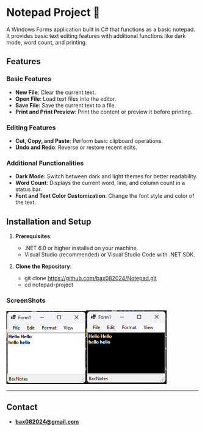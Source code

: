 # Notepad Project  :page_facing_up:

A Windows Forms application built in C# that functions as a basic notepad.
It provides basic text editing features with additional functions like dark mode,
word count, and printing.

## Features

### Basic Features
- **New File**: Clear the current text.
- **Open File**: Load text files into the editor.
- **Save File**: Save the current text to a file.
- **Print and Print Preview**: Print the content or preview it before printing.

### Editing Features
- **Cut, Copy, and Paste**: Perform basic clipboard operations.
- **Undo and Redo**: Reverse or restore recent edits.

### Additional Functionalities
- **Dark Mode**: Switch between dark and light themes for better readability.
- **Word Count**: Displays the current word, line, and column count in a status bar.
- **Font and Text Color Customization**: Change the font style and color of the text.

## Installation and Setup

1. **Prerequisites**:
   - .NET 6.0 or higher installed on your machine.
   - Visual Studio (recommended) or Visual Studio Code with .NET SDK.

2. **Clone the Repository**:
   - git clone https://github.com/bax082024/Notepad.git
   - cd notepad-project

### ScreenShots

![Light mode](/Images/Light.png)![Dark Mode](/Images/Dark.png)

---




## Contact

- **bax082024@gmail.com**

